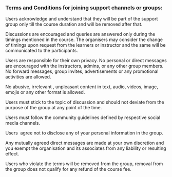 ### Terms and Conditions for joining support channels or groups:

Users acknowledge and understand that they will be part of the support group only till the course duration and will be removed after that.

Discussions are encouraged and queries are answered only during the timings mentioned in the course. The organisers may consider the change of timings upon request from the learners or instructor and the same will be communicated to the participants.

Users are responsible for their own privacy. No personal or direct messages are encouraged with the instructors, admins, or any other group members. No forward messages, group invites, advertisements or any promotional activities are allowed.

No abusive, irrelevant , unpleasant content in text, audio, videos, image, emojis or any other format is allowed.

Users must stick to the topic of discussion and should not deviate from the purpose of the group at any point of the time.

Users must follow the community guidelines defined by respective social media channels.

Users  agree not to disclose any of your personal information in the group.

Any mutually agreed direct messages are made at your own discretion and you exempt the organisation and its associates from any liability or resulting effect.

Users who violate the terms will be removed from the group, removal from the group does not qualify for any refund of the course fee.

